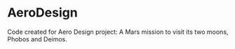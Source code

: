 # AeroDesign
Code created for Aero Design project: A Mars mission to visit its two moons, Phobos and Deimos.
